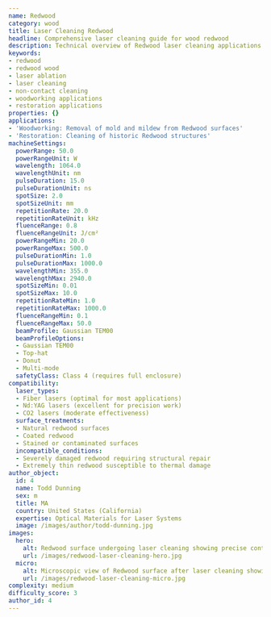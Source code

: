 ```yaml
---
name: Redwood
category: wood
title: Laser Cleaning Redwood
headline: Comprehensive laser cleaning guide for wood redwood
description: Technical overview of Redwood laser cleaning applications and parameters
keywords:
- redwood
- redwood wood
- laser ablation
- laser cleaning
- non-contact cleaning
- woodworking applications
- restoration applications
properties: {}
applications:
- 'Woodworking: Removal of mold and mildew from Redwood surfaces'
- 'Restoration: Cleaning of historic Redwood structures'
machineSettings:
  powerRange: 50.0
  powerRangeUnit: W
  wavelength: 1064.0
  wavelengthUnit: nm
  pulseDuration: 15.0
  pulseDurationUnit: ns
  spotSize: 2.0
  spotSizeUnit: mm
  repetitionRate: 20.0
  repetitionRateUnit: kHz
  fluenceRange: 0.8
  fluenceRangeUnit: J/cm²
  powerRangeMin: 20.0
  powerRangeMax: 500.0
  pulseDurationMin: 1.0
  pulseDurationMax: 1000.0
  wavelengthMin: 355.0
  wavelengthMax: 2940.0
  spotSizeMin: 0.01
  spotSizeMax: 10.0
  repetitionRateMin: 1.0
  repetitionRateMax: 1000.0
  fluenceRangeMin: 0.1
  fluenceRangeMax: 50.0
  beamProfile: Gaussian TEM00
  beamProfileOptions:
  - Gaussian TEM00
  - Top-hat
  - Donut
  - Multi-mode
  safetyClass: Class 4 (requires full enclosure)
compatibility:
  laser_types:
  - Fiber lasers (optimal for most applications)
  - Nd:YAG lasers (excellent for precision work)
  - CO2 lasers (moderate effectiveness)
  surface_treatments:
  - Natural redwood surfaces
  - Coated redwood
  - Stained or contaminated surfaces
  incompatible_conditions:
  - Severely damaged redwood requiring structural repair
  - Extremely thin redwood susceptible to thermal damage
author_object:
  id: 4
  name: Todd Dunning
  sex: m
  title: MA
  country: United States (California)
  expertise: Optical Materials for Laser Systems
  image: /images/author/todd-dunning.jpg
images:
  hero:
    alt: Redwood surface undergoing laser cleaning showing precise contamination removal
    url: /images/redwood-laser-cleaning-hero.jpg
  micro:
    alt: Microscopic view of Redwood surface after laser cleaning showing detailed surface structure
    url: /images/redwood-laser-cleaning-micro.jpg
complexity: medium
difficulty_score: 3
author_id: 4
---
```

